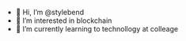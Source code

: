 - 👋 Hi, I’m @stylebend
- 👀 I’m interested in blockchain
- 🌱 I’m currently learning to technollogy at colleage
  


<!---
stylebend/stylebend is a ✨ special ✨ repository because its `README.md` (this file) appears on your GitHub profile.
You can click the Preview link to take a look at your changes.
--->
